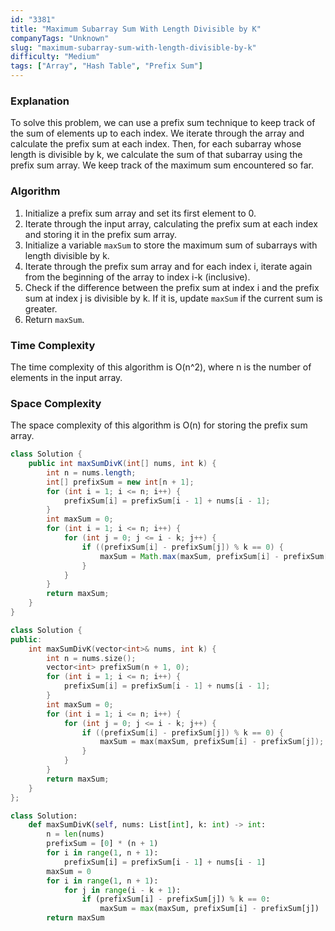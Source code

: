 ```yaml
---
id: "3381"
title: "Maximum Subarray Sum With Length Divisible by K"
companyTags: "Unknown"
slug: "maximum-subarray-sum-with-length-divisible-by-k"
difficulty: "Medium"
tags: ["Array", "Hash Table", "Prefix Sum"]
---
```


### Explanation
To solve this problem, we can use a prefix sum technique to keep track of the sum of elements up to each index. We iterate through the array and calculate the prefix sum at each index. Then, for each subarray whose length is divisible by k, we calculate the sum of that subarray using the prefix sum array. We keep track of the maximum sum encountered so far.

### Algorithm
1. Initialize a prefix sum array and set its first element to 0.
2. Iterate through the input array, calculating the prefix sum at each index and storing it in the prefix sum array.
3. Initialize a variable `maxSum` to store the maximum sum of subarrays with length divisible by k.
4. Iterate through the prefix sum array and for each index i, iterate again from the beginning of the array to index i-k (inclusive).
5. Check if the difference between the prefix sum at index i and the prefix sum at index j is divisible by k. If it is, update `maxSum` if the current sum is greater.
6. Return `maxSum`.

### Time Complexity
The time complexity of this algorithm is O(n^2), where n is the number of elements in the input array.

### Space Complexity
The space complexity of this algorithm is O(n) for storing the prefix sum array.
```java
class Solution {
    public int maxSumDivK(int[] nums, int k) {
        int n = nums.length;
        int[] prefixSum = new int[n + 1];
        for (int i = 1; i <= n; i++) {
            prefixSum[i] = prefixSum[i - 1] + nums[i - 1];
        }
        int maxSum = 0;
        for (int i = 1; i <= n; i++) {
            for (int j = 0; j <= i - k; j++) {
                if ((prefixSum[i] - prefixSum[j]) % k == 0) {
                    maxSum = Math.max(maxSum, prefixSum[i] - prefixSum[j]);
                }
            }
        }
        return maxSum;
    }
}
```

```cpp
class Solution {
public:
    int maxSumDivK(vector<int>& nums, int k) {
        int n = nums.size();
        vector<int> prefixSum(n + 1, 0);
        for (int i = 1; i <= n; i++) {
            prefixSum[i] = prefixSum[i - 1] + nums[i - 1];
        }
        int maxSum = 0;
        for (int i = 1; i <= n; i++) {
            for (int j = 0; j <= i - k; j++) {
                if ((prefixSum[i] - prefixSum[j]) % k == 0) {
                    maxSum = max(maxSum, prefixSum[i] - prefixSum[j]);
                }
            }
        }
        return maxSum;
    }
};
```

```python
class Solution:
    def maxSumDivK(self, nums: List[int], k: int) -> int:
        n = len(nums)
        prefixSum = [0] * (n + 1)
        for i in range(1, n + 1):
            prefixSum[i] = prefixSum[i - 1] + nums[i - 1]
        maxSum = 0
        for i in range(1, n + 1):
            for j in range(i - k + 1):
                if (prefixSum[i] - prefixSum[j]) % k == 0:
                    maxSum = max(maxSum, prefixSum[i] - prefixSum[j])
        return maxSum
```